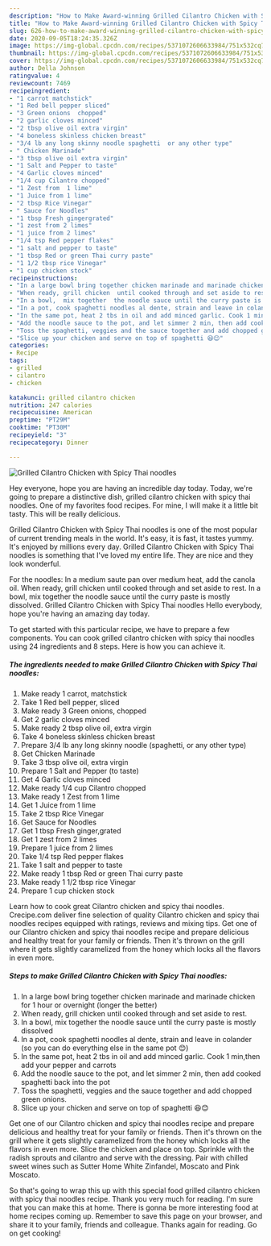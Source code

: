```yaml
---
description: "How to Make Award-winning Grilled Cilantro Chicken with Spicy Thai noodles"
title: "How to Make Award-winning Grilled Cilantro Chicken with Spicy Thai noodles"
slug: 626-how-to-make-award-winning-grilled-cilantro-chicken-with-spicy-thai-noodles
date: 2020-09-05T18:24:35.326Z
image: https://img-global.cpcdn.com/recipes/5371072606633984/751x532cq70/grilled-cilantro-chicken-with-spicy-thai-noodles-recipe-main-photo.jpg
thumbnail: https://img-global.cpcdn.com/recipes/5371072606633984/751x532cq70/grilled-cilantro-chicken-with-spicy-thai-noodles-recipe-main-photo.jpg
cover: https://img-global.cpcdn.com/recipes/5371072606633984/751x532cq70/grilled-cilantro-chicken-with-spicy-thai-noodles-recipe-main-photo.jpg
author: Della Johnson
ratingvalue: 4
reviewcount: 7469
recipeingredient:
- "1 carrot matchstick"
- "1 Red bell pepper sliced"
- "3 Green onions  chopped"
- "2 garlic cloves minced"
- "2 tbsp olive oil extra virgin"
- "4 boneless skinless chicken breast"
- "3/4 lb any long skinny noodle spaghetti  or any other type"
- " Chicken Marinade"
- "3 tbsp olive oil extra virgin"
- "1 Salt and Pepper to taste"
- "4 Garlic cloves minced"
- "1/4 cup Cilantro chopped"
- "1 Zest from  1 lime"
- "1 Juice from 1 lime"
- "2 tbsp Rice Vinegar"
- " Sauce for Noodles"
- "1 tbsp Fresh gingergrated"
- "1 zest from 2 limes"
- "1 juice from 2 limes"
- "1/4 tsp Red pepper flakes"
- "1 salt and pepper to taste"
- "1 tbsp Red or green Thai curry paste"
- "1 1/2 tbsp rice Vinegar"
- "1 cup chicken stock"
recipeinstructions:
- "In a large bowl bring together chicken marinade and marinade chicken for 1 hour or overnight (longer the better)"
- "When ready, grill chicken  until cooked through and set aside to rest."
- "In a bowl,  mix together  the noodle sauce until the curry paste is mostly dissolved"
- "In a pot, cook spaghetti noodles al dente, strain and leave in colander (so you can do everything else in the same pot 😊)"
- "In the same pot, heat 2 tbs in oil and add minced garlic. Cook 1 min,then add your pepper and carrots"
- "Add the noodle sauce to the pot, and let simmer 2 min, then add cooked spaghetti back into the pot"
- "Toss the spaghetti, veggies and the sauce together and add chopped green onions."
- "Slice up your chicken and serve on top of spaghetti 😆😊"
categories:
- Recipe
tags:
- grilled
- cilantro
- chicken

katakunci: grilled cilantro chicken 
nutrition: 247 calories
recipecuisine: American
preptime: "PT29M"
cooktime: "PT30M"
recipeyield: "3"
recipecategory: Dinner

---
```



![Grilled Cilantro Chicken with Spicy Thai noodles](https://img-global.cpcdn.com/recipes/5371072606633984/751x532cq70/grilled-cilantro-chicken-with-spicy-thai-noodles-recipe-main-photo.jpg)

Hey everyone, hope you are having an incredible day today. Today, we're going to prepare a distinctive dish, grilled cilantro chicken with spicy thai noodles. One of my favorites food recipes. For mine, I will make it a little bit tasty. This will be really delicious.

Grilled Cilantro Chicken with Spicy Thai noodles is one of the most popular of current trending meals in the world. It's easy, it is fast, it tastes yummy. It's enjoyed by millions every day. Grilled Cilantro Chicken with Spicy Thai noodles is something that I've loved my entire life. They are nice and they look wonderful.

For the noodles: In a medium saute pan over medium heat, add the canola oil. When ready, grill chicken until cooked through and set aside to rest. In a bowl, mix together the noodle sauce until the curry paste is mostly dissolved. Grilled Cilantro Chicken with Spicy Thai noodles Hello everybody, hope you&#39;re having an amazing day today.


To get started with this particular recipe, we have to prepare a few components. You can cook grilled cilantro chicken with spicy thai noodles using 24 ingredients and 8 steps. Here is how you can achieve it.

<!--inarticleads1-->

##### The ingredients needed to make Grilled Cilantro Chicken with Spicy Thai noodles:

1. Make ready 1 carrot, matchstick
1. Take 1 Red bell pepper, sliced
1. Make ready 3 Green onions,  chopped
1. Get 2 garlic cloves minced
1. Make ready 2 tbsp olive oil, extra virgin
1. Take 4 boneless skinless chicken breast
1. Prepare 3/4 lb any long skinny noodle (spaghetti,  or any other type)
1. Get  Chicken Marinade
1. Take 3 tbsp olive oil, extra virgin
1. Prepare 1 Salt and Pepper (to taste)
1. Get 4 Garlic cloves minced
1. Make ready 1/4 cup Cilantro chopped
1. Make ready 1 Zest from  1 lime
1. Get 1 Juice from 1 lime
1. Take 2 tbsp Rice Vinegar
1. Get  Sauce for Noodles
1. Get 1 tbsp Fresh ginger,grated
1. Get 1 zest from 2 limes
1. Prepare 1 juice from 2 limes
1. Take 1/4 tsp Red pepper flakes
1. Take 1 salt and pepper to taste
1. Make ready 1 tbsp Red or green Thai curry paste
1. Make ready 1 1/2 tbsp rice Vinegar
1. Prepare 1 cup chicken stock


Learn how to cook great Cilantro chicken and spicy thai noodles. Crecipe.com deliver fine selection of quality Cilantro chicken and spicy thai noodles recipes equipped with ratings, reviews and mixing tips. Get one of our Cilantro chicken and spicy thai noodles recipe and prepare delicious and healthy treat for your family or friends. Then it&#39;s thrown on the grill where it gets slightly caramelized from the honey which locks all the flavors in even more. 

<!--inarticleads2-->

##### Steps to make Grilled Cilantro Chicken with Spicy Thai noodles:

1. In a large bowl bring together chicken marinade and marinade chicken for 1 hour or overnight (longer the better)
1. When ready, grill chicken  until cooked through and set aside to rest.
1. In a bowl,  mix together  the noodle sauce until the curry paste is mostly dissolved
1. In a pot, cook spaghetti noodles al dente, strain and leave in colander (so you can do everything else in the same pot 😊)
1. In the same pot, heat 2 tbs in oil and add minced garlic. Cook 1 min,then add your pepper and carrots
1. Add the noodle sauce to the pot, and let simmer 2 min, then add cooked spaghetti back into the pot
1. Toss the spaghetti, veggies and the sauce together and add chopped green onions.
1. Slice up your chicken and serve on top of spaghetti 😆😊


Get one of our Cilantro chicken and spicy thai noodles recipe and prepare delicious and healthy treat for your family or friends. Then it&#39;s thrown on the grill where it gets slightly caramelized from the honey which locks all the flavors in even more. Slice the chicken and place on top. Sprinkle with the radish sprouts and cilantro and serve with the dressing. Pair with chilled sweet wines such as Sutter Home White Zinfandel, Moscato and Pink Moscato. 

So that's going to wrap this up with this special food grilled cilantro chicken with spicy thai noodles recipe. Thank you very much for reading. I'm sure that you can make this at home. There is gonna be more interesting food at home recipes coming up. Remember to save this page on your browser, and share it to your family, friends and colleague. Thanks again for reading. Go on get cooking!
